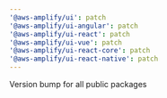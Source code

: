 ```yaml
---
'@aws-amplify/ui': patch
'@aws-amplify/ui-angular': patch
'@aws-amplify/ui-react': patch
'@aws-amplify/ui-vue': patch
'@aws-amplify/ui-react-core': patch
'@aws-amplify/ui-react-native': patch
---
```


Version bump for all public packages
